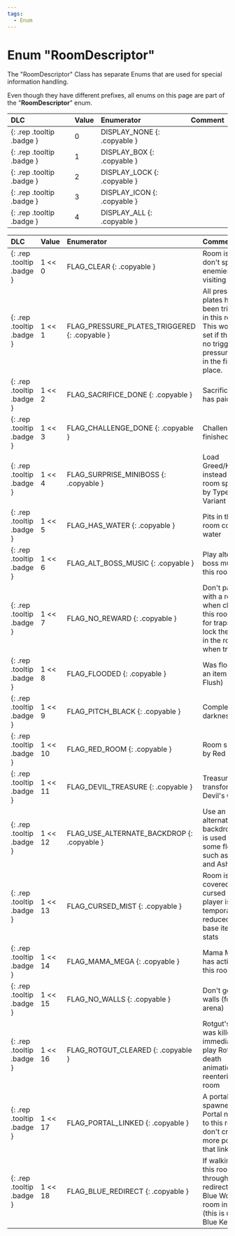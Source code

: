 ```yaml
---
tags:
  - Enum
---
```

# Enum "RoomDescriptor"

The "RoomDescriptor" Class has separate Enums that are used for special information handling.

Even though they have different prefixes, all enums on this page are part of the "**RoomDescriptor**" enum.

|DLC|Value|Enumerator|Comment|
|:--|:--|:--|:--|
|[ ](#){: .rep .tooltip .badge }|0 |DISPLAY_NONE {: .copyable } |  |
|[ ](#){: .rep .tooltip .badge }|1 |DISPLAY_BOX {: .copyable } |  |
|[ ](#){: .rep .tooltip .badge }|2 |DISPLAY_LOCK {: .copyable } |  |
|[ ](#){: .rep .tooltip .badge }|3 |DISPLAY_ICON {: .copyable } |  |
|[ ](#){: .rep .tooltip .badge }|4 |DISPLAY_ALL {: .copyable } |  |

|DLC|Value|Enumerator|Comment|
|:--|:--|:--|:--|
|[ ](#){: .rep .tooltip .badge }|1 << 0 |FLAG_CLEAR {: .copyable } | Room is clear, don't spawn enemies when visiting |
|[ ](#){: .rep .tooltip .badge }|1 << 1 |FLAG_PRESSURE_PLATES_TRIGGERED {: .copyable } |  All pressure plates have been triggered in this room. This won't be set if there are no trigger pressure plates in the first place. |
|[ ](#){: .rep .tooltip .badge }|1 << 2 |FLAG_SACRIFICE_DONE {: .copyable } | Sacrifice room has paid out |
|[ ](#){: .rep .tooltip .badge }|1 << 3 |FLAG_CHALLENGE_DONE {: .copyable } | Challenge room finished |
|[ ](#){: .rep .tooltip .badge }|1 << 4 |FLAG_SURPRISE_MINIBOSS {: .copyable } | Load Greed/Krampus instead of the room specified by Type, Variant |
|[ ](#){: .rep .tooltip .badge }|1 << 5 |FLAG_HAS_WATER {: .copyable } | Pits in this room contain water |
|[ ](#){: .rep .tooltip .badge }|1 << 6 |FLAG_ALT_BOSS_MUSIC {: .copyable } | Play alternate boss music in this room |
|[ ](#){: .rep .tooltip .badge }|1 << 7 |FLAG_NO_REWARD {: .copyable } | Don't pay out with a reward when clearing this room, used for traps that lock the player in the room when triggered |
|[ ](#){: .rep .tooltip .badge }|1 << 8 |FLAG_FLOODED {: .copyable } | Was flooded by an item (i.e. Flush) |
|[ ](#){: .rep .tooltip .badge }|1 << 9 |FLAG_PITCH_BLACK {: .copyable } | Complete darkness |
|[ ](#){: .rep .tooltip .badge }|1 << 10 |FLAG_RED_ROOM {: .copyable } | Room spawned by Red Key |
|[ ](#){: .rep .tooltip .badge }|1 << 11 |FLAG_DEVIL_TREASURE {: .copyable } | Treasure room transformed by Devil's Crown |
|[ ](#){: .rep .tooltip .badge }|1 << 12 |FLAG_USE_ALTERNATE_BACKDROP {: .copyable } | Use an alternate backdrop (this is used by some floors such as Dross and Ashpit) |
|[ ](#){: .rep .tooltip .badge }|1 << 13 |FLAG_CURSED_MIST {: .copyable } | Room is covered in cursed mist, player is temporarily reduced to base items and stats |
|[ ](#){: .rep .tooltip .badge }|1 << 14 |FLAG_MAMA_MEGA {: .copyable } | Mama Mega has activated in this room |
|[ ](#){: .rep .tooltip .badge }|1 << 15 |FLAG_NO_WALLS {: .copyable } | Don't generate walls (for Beast arena) |
|[ ](#){: .rep .tooltip .badge }|1 << 16 |FLAG_ROTGUT_CLEARED {: .copyable } | Rotgut's heart was killed, immediately play Rotgut's death animation when reentering this room |
|[ ](#){: .rep .tooltip .badge }|1 << 17 |FLAG_PORTAL_LINKED {: .copyable } | A portal spawned by Lil Portal now links to this room, don't create more portals that link to it |
|[ ](#){: .rep .tooltip .badge }|1 << 18 |FLAG_BLUE_REDIRECT {: .copyable } | If walking into this room through a door, redirect to a Blue Womb room instead (this is used by Blue Key) |
